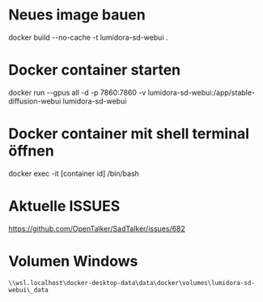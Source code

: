 # Neues image bauen

docker build --no-cache -t lumidora-sd-webui .

# Docker container starten

docker run --gpus all -d -p 7860:7860 -v lumidora-sd-webui:/app/stable-diffusion-webui lumidora-sd-webui

# Docker container mit shell terminal öffnen

docker exec -it [container id] /bin/bash

# Aktuelle ISSUES

https://github.com/OpenTalker/SadTalker/issues/682

# Volumen Windows
    \\wsl.localhost\docker-desktop-data\data\docker\volumes\lumidora-sd-webui\_data

